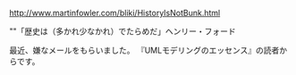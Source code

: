 http://www.martinfowler.com/bliki/HistoryIsNotBunk.html

""「歴史は（多かれ少なかれ）でたらめだ」ヘンリー・フォード

最近、嫌なメールをもらいました。
『UMLモデリングのエッセンス』の読者からです。